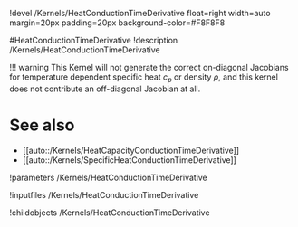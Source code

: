 !devel /Kernels/HeatConductionTimeDerivative float=right width=auto margin=20px padding=20px background-color=#F8F8F8

#HeatConductionTimeDerivative
!description /Kernels/HeatConductionTimeDerivative

!!! warning
    This Kernel will not generate the correct on-diagonal Jacobians for temperature
    dependent specific heat $c_p$ or density $\rho$, and this kernel does not
    contribute an off-diagonal Jacobian at all.

# See also
* [[auto::/Kernels/HeatCapacityConductionTimeDerivative]]
* [[auto::/Kernels/SpecificHeatConductionTimeDerivative]]

!parameters /Kernels/HeatConductionTimeDerivative

!inputfiles /Kernels/HeatConductionTimeDerivative

!childobjects /Kernels/HeatConductionTimeDerivative
